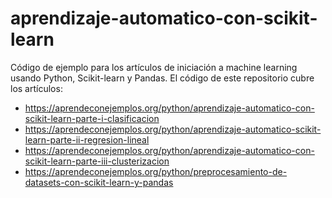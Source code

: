 # aprendizaje-automatico-con-scikit-learn

Código de ejemplo para los artículos de iniciación a machine learning usando Python, Scikit-learn y Pandas. El código de este repositorio cubre los artículos:

* https://aprendeconejemplos.org/python/aprendizaje-automatico-con-scikit-learn-parte-i-clasificacion
* https://aprendeconejemplos.org/python/aprendizaje-automatico-scikit-learn-parte-ii-regresion-lineal
* https://aprendeconejemplos.org/python/aprendizaje-automatico-con-scikit-learn-parte-iii-clusterizacion
* https://aprendeconejemplos.org/python/preprocesamiento-de-datasets-con-scikit-learn-y-pandas
